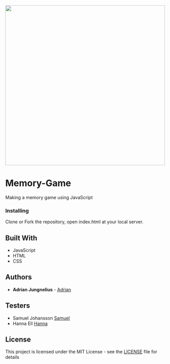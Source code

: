
<img src="https://media.giphy.com/media/xUOrwdXZr2X8bKcBby/giphy.gif" width="500px" height="500px">

# Memory-Game
Making a memory game using JavaScript

### Installing

Clone or Fork the repository,
open index.html at your local server.

## Built With

* JavaScript
* HTML
* CSS



## Authors

* **Adrian Jungnelius** - [Adrian](AdrianJung.github.io)

## Testers
* Samuel Johansson [Samuel](https://github.com/WebSamuel90)
* Hanna Ell [Hanna](https://github.com/hannaell)


## License
This project is licensed under the MIT License - see the [LICENSE](LICENSE) file for details

